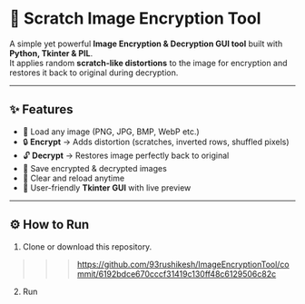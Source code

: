 # 🔐 Scratch Image Encryption Tool  

A simple yet powerful **Image Encryption & Decryption GUI tool** built with **Python, Tkinter & PIL**.  
It applies random **scratch-like distortions** to the image for encryption and restores it back to original during decryption.  

---

## ✨ Features  
- 📂 Load any image (PNG, JPG, BMP, WebP etc.)  
- 🔒 **Encrypt** → Adds distortion (scratches, inverted rows, shuffled pixels)  
- 🔓 **Decrypt** → Restores image perfectly back to original  
- 💾 Save encrypted & decrypted images  
- 🧹 Clear and reload anytime  
- 🎨 User-friendly **Tkinter GUI** with live preview  

---

## ⚙️ How to Run  

1. Clone or download this repository.  
  >>> https://github.com/93rushikesh/ImageEncryptionTool/commit/6192bdce670cccf31419c130ff48c6129506c82c
2. Run
